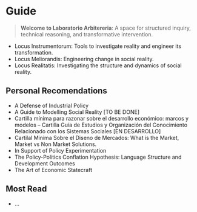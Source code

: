 # Guide

<!-- :::info Redirecting
[Click here if you are not redirected automatically.](meta/readme.md)
::: -->

<!-- <script>
  window.location.href = './Meta/Libro-Mayor/';
</script> -->

> **Welcome to Laboratorio Arbitereria**: A space for structured inquiry, technical reasoning, and transformative intervention.

- Locus Instrumentorum: Tools to investigate reality and engineer its transformation.
- Locus Meliorandis: Engineering change in social reality.
- Locus Realitatis: Investigating the structure and dynamics of social reality.

## Personal Recomendations

- A Defense of Industrial Policy
- A Guide to Modelling Social Reality [TO BE DONE]
- Cartilla mínima para razonar sobre el desarrollo económico: marcos y modelos
– Cartilla Guía de Estudios y Organización del Conocimiento Relacionado con los Sistemas Sociales [EN DESARROLLO]
- Cartilal Minima Sobre el Diseno de Mercados: What is the Market, Market vs Non Market Solutions.
- In Support of Policy Experimentation
- The Policy-Politics Conflation Hypothesis: Language Structure and Development Outcomes
- The Art of Economic Statecraft

## Most Read

- ...
